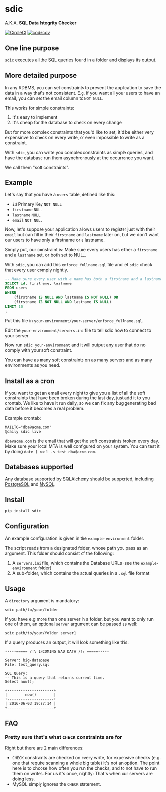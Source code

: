 # sdic

A.K.A. __SQL Data Integrity Checker__

[![CircleCI](https://circleci.com/gh/percolate/sdic.svg?style=svg)](https://circleci.com/gh/percolate/sdic)
[![codecov](https://codecov.io/gh/percolate/sdic/branch/master/graph/badge.svg)](https://codecov.io/gh/percolate/sdic)

## One line purpose

`sdic` executes all the SQL queries found in a folder and displays its output.

## More detailed purpose

In any RDBMS, you can set constraints to prevent the application to save the
data in a way that's not consistent. E.g. if you want all your users to have an
email, you can set the email column to `NOT NULL`.

This works for simple constraints:

1. It's easy to implement
1. It's cheap for the database to check on every change

But for more complex constraints that you'd like to set, it'd be either very
expensinve to check on every write, or even impossible to write as a
constraint.

With `sdic`, you can write you complex constraints as simple queries, and have
the database run them asynchronously at the occurrence you want.

We call them "soft constraints".

## Example

Let's say that you have a `users` table, defined like this:

- `id` Primary Key `NOT NULL`
- `firstname` `NULL`
- `lastname` `NULL`
- `email` `NOT NULL`

Now, let's suppose your application allows users to register just with their
`email` but can fill in their `firstname` and `lastname` later on, but we don't
want our users to have only a firstname or a lastname.

Simply put, our constraint is: Make sure every users has either a `firstname`
and a `lastname` set, or both set to NULL.

With `sdic`, you can add this `enforce_fullname.sql` file and let `sdic` check
that every user comply nightly.

```sql
-- Make sure every user with a name has both a firstname and a lastname
SELECT id, firstname, lastname
FROM users
WHERE
    (firstname IS NULL AND lastname IS NOT NULL) OR
    (firstname IS NOT NULL AND lastname IS NULL)
LIMIT 10
;
```

Put this file in `your-environment/your-server/enforce_fullname.sql`.

Edit the `your-environment/servers.ini` file to tell sdic how to connect to
your server.

Now run `sdic your-environment` and it will output any user that do no comply
with your soft constraint.

You can have as many soft constraints on as many servers and as many
environments as you need.

## Install as a cron

If you want to get an email every night to give you a list of all the soft
constraints that have been broken during the last day, just add it to you
crontab. We like to have it run daily, so we can fix any bug generating bad
data before it becomes a real problem.

Example crontab:

```
MAILTO="dba@acme.com"
@daily sdic live
```

`dba@acme.com` is the email that will get the soft constraints broken every
day. Make sure your local MTA is well configured on your system. You can test
it by doing `date | mail -s test dba@acme.com`.

## Databases supported

Any database supported by [SQLAlchemy](http://www.sqlalchemy.org/) should be
supported, including [PostgreSQL](https://www.postgresql.org/) and
[MySQL](https://www.mysql.com/).

## Install

`pip install sdic`

## Configuration

An example configuration is given in the `example-environment` folder.

The script reads from a designated folder, whose path you pass as an argument.
This folder should consist of the following:

1. A `servers.ini` file, which contains the Database URLs (see the
    `example-environment` folder)
1. A sub-folder, which contains the actual queries in a `.sql` file format

## Usage

A `directory` argument is mandatory:

`sdic path/to/your/folder`

If you have e.g more than one server in a folder, but you want to
only run one of them, an optional `server` argument can be passed as well:

`sdic path/to/your/folder server1`

If a query produces an output, it will look something like this:

```
-----===== /!\ INCOMING BAD DATA /!\ =====-----

Server: big-database
File: test_query.sql

SQL Query:
-- This is a query that returns current time.
Select now();

+---------------------+
|        now()        |
+---------------------+
| 2016-06-03 19:27:14 |
+---------------------+
```

## FAQ

### Pretty sure that's what `CHECK` constraints are for

Right but there are 2 main differences:

- `CHECK` constraints are checked on every write, for expensive checks (e.g.
    one that require scanning a whole big table) it's not an option. The point
    here is to choose how often you run the checks, and to not have to run them
    on writes. For us it's once, nightly: That's when our servers are doing
    less.
- MySQL simply ignores the `CHECK` statement.

